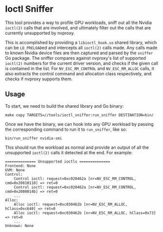 # Ioctl Sniffer

This tool provides a way to profile GPU workloads, sniff out all the Nvidia
`ioctl(2)` calls that are involved, and ultimately filter out the calls that are
currently unsupported by nvproxy.

This is accomplished by providing a `libioctl_hook.so` shared library, which can
be `LD_PRELOAD`ed and intercepts all `ioctl(2)` calls made. Any calls made to
known Nvidia device files are then captured and parsed by the `sniffer` Go
package. The sniffer compares against nvproxy's list of supported `ioctl(2)`
numbers for the current driver version, and checks if the given call is
contained in the list. For `NV_ESC_RM_CONTROL` and `NV_ESC_RM_ALLOC` calls, it
also extracts the control command and allocation class respectively, and checks
if nvproxy supports them.

## Usage

To start, we need to build the shared library and Go binary:

```
make copy TARGETS=//tools/ioctl_sniffer:run_sniffer DESTINATION=bin/
```

Once we have the binary, we can hook into any GPU workload by passing the
corresponding command to run it to `run_sniffer`, like so:

```
bin/run_sniffer nvidia-smi
```

This should run the workload as normal and provide an output of all the
unsupported `ioctl(2)` calls it detected at the end. For example:

```
============== Unsupported ioctls ==============
Frontend: None
UVM: None
Control:
    Control ioctl: request=0xc020462a [nr=NV_ESC_RM_CONTROL, cmd=0x20810110] => ret=0
    Control ioctl: request=0xc020462a [nr=NV_ESC_RM_CONTROL, cmd=0x2080014b] => ret=0
    ...
Alloc:
    Alloc ioctl: request=0xc030462b [nr=NV_ESC_RM_ALLOC, hClass=0xc640] => ret=0
    Alloc ioctl: request=0xc030462b [nr=NV_ESC_RM_ALLOC, hClass=0x73] => ret=0
    ...
Unknown: None
```
